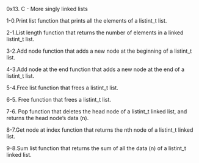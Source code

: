 0x13. C - More singly linked lists

1-0.Print list
 function that prints all the elements of a listint_t list.

2-1.List length
function that returns the number of elements in a linked listint_t list.

3-2.Add node
function that adds a new node at the beginning of a listint_t list.

4-3.Add node at the end
function that adds a new node at the end of a listint_t list.

5-4.Free list
function that frees a listint_t list.

6-5. Free
function that frees a listint_t list.

7-6. Pop
function that deletes the head node of a listint_t linked list, and returns the head node’s data (n).

8-7.Get node at index
function that returns the nth node of a listint_t linked list.

9-8.Sum list
function that returns the sum of all the data (n) of a listint_t linked list.
